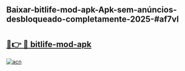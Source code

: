 ## Baixar-bitlife-mod-apk-Apk-sem-anúncios-desbloqueado-completamente-2025-#af7vl

# <h2><a href="https://ainizakaria.my?title=bitlife-mod-apk&ref=20M">🔗👉 🔴 bitlife-mod-apk</a></h2>

[![acn](https://github.com/user-attachments/assets/0f9c940e-d8b0-45ae-aac7-cd30a18b3e1c)](https://ainizakaria.my?title=bitlife-mod-apk&ref=20M)

